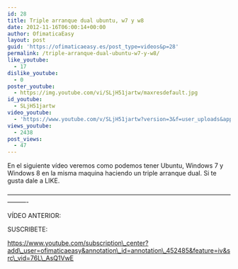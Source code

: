 ```yaml
---
id: 28
title: Triple arranque dual ubuntu, w7 y w8
date: 2012-11-16T06:00:14+00:00
author: OfimaticaEasy
layout: post
guid: 'https://ofimaticaeasy.es/post_type=videos&p=28'
permalink: /triple-arranque-dual-ubuntu-w7-y-w8/
like_youtube:
  - 17
dislike_youtube:
  - 0
poster_youtube:
  - https://img.youtube.com/vi/SLjH51jartw/maxresdefault.jpg
id_youtube:
  - SLjH51jartw
video_youtube:
  - 'https://www.youtube.com/v/SLjH51jartw?version=3&f=user_uploads&app=youtube_gdata'
views_youtube:
  - 2438
post_views:
  - 47
---
```

En el siguiente vídeo veremos como podemos tener Ubuntu, Windows 7 y Windows 8 en la misma maquina haciendo un triple arranque dual. Si te gusta dale a LIKE.

&#8212;&#8212;&#8212;&#8212;&#8212;&#8212;&#8212;&#8212;&#8212;&#8212;&#8212;&#8212;&#8212;&#8212;&#8212;&#8212;&#8212;&#8212;&#8212;&#8212;&#8212;&#8212;&#8212;&#8212;&#8212;&#8212;&#8212;&#8212;&#8212;&#8212;&#8212;&#8212;&#8212;&#8212;&#8212;&#8212;&#8212;&#8212;&#8212;-

VÍDEO ANTERIOR:



SUSCRIBETE:

https://www.youtube.com/subscription\_center?add\_user=ofimaticaeasy&annotation\_id=annotation\_452485&feature=iv&src\_vid=76L\_AsQ1VwE